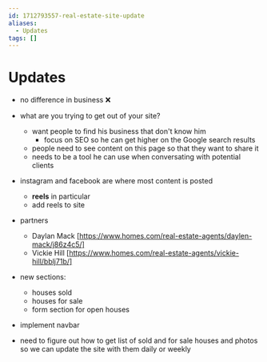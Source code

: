 ```yaml
---
id: 1712793557-real-estate-site-update
aliases:
  - Updates
tags: []
---
```


# Updates
- no difference in business ❌

- what are you trying to get out of your site? 
  - want people to find his business that don't know him
    - focus on SEO so he can get higher on the Google search results
  - people need to see content on this page so that they want to share it
  - needs to be a tool he can use when conversating with potential clients

- instagram and facebook are where most content is posted
  - **reels** in particular
  - add reels to site

- partners
  - Daylan Mack [https://www.homes.com/real-estate-agents/daylen-mack/j86z4c5/] 
  - Vickie Hill [https://www.homes.com/real-estate-agents/vickie-hill/bblj71b/]

- new sections:
  - houses sold
  - houses for sale
  - form section for open houses

- implement navbar

- need to figure out how to get list of sold and for sale houses and photos so we can update the site with them daily or weekly
